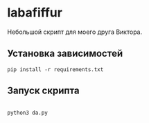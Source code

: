 # labafiffur

Небольшой скрипт для моего друга Виктора.

## Установка зависимостей
````
pip install -r requirements.txt

````

## Запуск скрипта 

````

python3 da.py

````
